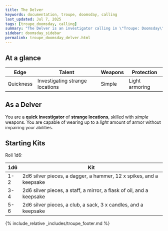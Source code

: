 ```yaml
---
title: The Delver
keywords: documentation, troupe, doomsday, calling
last_updated: Jul 7, 2025
tags: [troupe_doomsday, calling]
summary: "The Delver is an investigator calling in \"Troupe: Doomsday\"."
sidebar: doomsday_sidebar
permalink: troupe_doomsday_delver.html
---
```


## At a glance

| Edge      | Talent                          | Weapons | Protection     |
| --------- | ------------------------------- | ------- | -------------- |
| Quickness | Investigating strange locations | Simple  | Light armoring |

## As a Delver

You are a **quick** **investigator** of **strange locations**, skilled with *simple* weapons. You are capable of wearing up to a *light* amount of armor without impairing your abilities.

## Starting Kits

Roll 1d6:

| 1d6 | Kit                                                                  |
| --- | -------------------------------------------------------------------- |
| 1-2 | 2d6 silver pieces, a dagger, a hammer, 12 x spikes, and a keepsake   |
| 3-4 | 2d6 silver pieces, a staff, a mirror, a flask of oil, and a keepsake |
| 5-6 | 2d6 silver pieces, a club, a sack, 3 x candles, and a keepsake       |

{% include_relative _includes/troupe_footer.md %}
